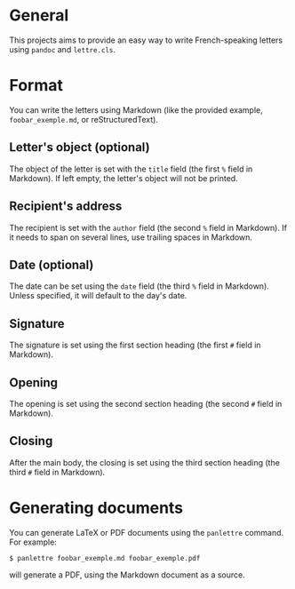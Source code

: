 # General

This projects aims to provide an easy way to write French-speaking letters using `pandoc` and `lettre.cls`.

# Format

You can write the letters using Markdown (like the provided example, `foobar_exemple.md`, or reStructuredText).

## Letter's object (optional)

The object of the letter is set with the `title` field (the first `%` field in Markdown).
If left empty, the letter's object will not be printed.

## Recipient's address

The recipient is set with the `author` field (the second `%` field in Markdown). If it needs to span on several lines, use trailing spaces in Markdown.

## Date (optional)

The date can be set using the `date` field (the third `%` field in Markdown). Unless specified, it will default to the day's date.

## Signature

The signature is set using the first section heading (the first `#` field in Markdown).

## Opening

The opening is set using the second section heading (the second `#` field in Markdown).

## Closing

After the main body, the closing is set using the third section heading (the third `#` field in Markdown).

# Generating documents

You can generate LaTeX or PDF documents using the `panlettre` command. For example:

    $ panlettre foobar_exemple.md foobar_exemple.pdf

will generate a PDF, using the Markdown document as a source.
